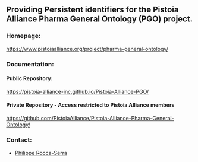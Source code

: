## Providing Persistent identifiers for the Pistoia Alliance Pharma General Ontology (PGO) project.

### Homepage:

https://www.pistoiaalliance.org/project/pharma-general-ontology/


### Documentation:


#### Public Repository:
https://pistoia-alliance-inc.github.io/Pistoia-Alliance-PGO/

#### Private Repository - Access restricted to Pistoia Alliance members

https://github.com/PistoiaAlliance/Pistoia-Alliance-Pharma-General-Ontology/

### Contact:

- [Philippe Rocca-Serra](philippe.rocca-serra@astrazeneca.com)

